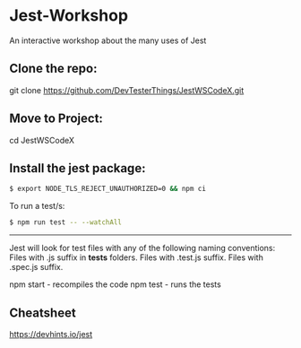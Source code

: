 # Jest-Workshop
An interactive workshop about the many uses of Jest

Clone the repo:
---------------
git clone https://github.com/DevTesterThings/JestWSCodeX.git

Move to Project:
-----------------
cd JestWSCodeX

Install the jest package:
-------------------------
```bash
$ export NODE_TLS_REJECT_UNAUTHORIZED=0 && npm ci
```

To run a test/s:
```bash
$ npm run test -- --watchAll
```

---------------

Jest will look for test files with any of the following naming conventions:
Files with .js suffix in __tests__ folders.
Files with .test.js suffix.
Files with .spec.js suffix.

npm start - recompiles the code
npm test - runs the tests


Cheatsheet
----------
https://devhints.io/jest